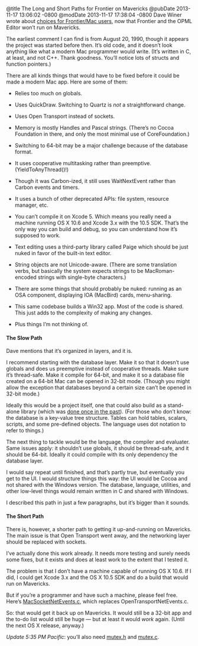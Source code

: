@title The Long and Short Paths for Frontier on Mavericks
@pubDate 2013-11-17 13:06:02 -0800
@modDate 2013-11-17 17:38:04 -0800
Dave Winer wrote about <a href="http://scripting.com/2013/11/17/optionsForFrontiermacUsers">choices for Frontier/Mac users</a>, now that Frontier and the OPML Editor won’t run on Mavericks.

The earliest comment I can find is from August 20, 1990, though it appears the project was started before then. It’s old code, and it doesn’t look anything like what a modern Mac programmer would write. (It’s written in C, at least, and not C++. Thank goodness. You’ll notice lots of structs and function pointers.)

There are all kinds things that would have to be fixed before it could be made a modern Mac app. Here are some of them:

* Relies too much on globals.

* Uses QuickDraw. Switching to Quartz is *not* a straightforward change.

* Uses Open Transport instead of sockets.

* Memory is mostly Handles and Pascal strings. (There’s no Cocoa Foundation in there, and only the most minimal use of CoreFoundation.)

* Switching to 64-bit may be a major challenge because of the database format.

* It uses cooperative multitasking rather than preemptive. (YieldToAnyThread()!)

* Though it was Carbon-ized, it still uses WaitNextEvent rather than Carbon events and timers.

* It uses a bunch of other deprecated APIs: file system, resource manager, etc.

* You can’t compile it on Xcode 5. Which means you really need a machine running OS X 10.6 and Xcode 3.x with the 10.5 SDK. That’s the only way you can build and debug, so you can understand how it’s supposed to work.

* Text editing uses a third-party library called Paige which should be just nuked in favor of the built-in text editor.

* String objects are not Unicode-aware. (There are some translation verbs, but basically the system expects strings to be MacRoman-encoded strings with single-byte characters.)

* There are some things that should probably be nuked: running as an OSA component, displaying IOA (MacBird) cards, menu-sharing.

* This same codebase builds a Win32 app. Most of the code is shared. This just adds to the complexity of making any changes.

* Plus things I’m not thinking of.

#### The Slow Path

Dave mentions that it’s organized in layers, and it is.

I recommend starting with the database layer. Make it so that it doesn’t use globals and does us preemptive instead of cooperative threads. Make sure it’s thread-safe. Make it compile for 64-bit, and make it so a database file created on a 64-bit Mac can be opened in 32-bit mode. (Though you might allow the exception that databases beyond a certain size can’t be opened in 32-bit mode.)

Ideally this would be a project itself, one that could also build as a stand-alone library (which was [done once in the past](http://scripting.com/davenet/1996/09/05/ODBEngine10.html)). (For those who don’t know: the database is a key-value tree structure. Tables can hold tables, scalars, scripts, and some pre-defined objects. The language uses dot notation to refer to things.)

The next thing to tackle would be the language, the compiler and evaluater. Same issues apply: it shouldn’t use globals, it should be thread-safe, and it should be 64-bit. Ideally it could compile with its only dependency the database layer.

I would say repeat until finished, and that’s partly true, but eventually you get to the UI. I would structure things this way: the UI would be Cocoa and not shared with the Windows version. The database, language, utilities, and other low-level things would remain written in C and shared with Windows.

I described this path in just a few paragraphs, but it’s bigger than it sounds.

#### The Short Path

There is, however, a shorter path to getting it up-and-running on Mavericks. The main issue is that Open Transport went away, and the networking layer should be replaced with sockets.

I’ve actually done this work already. It needs more testing and surely needs some fixes, but it exists and does at least work to the extent that I tested it.

The problem is that I don’t have a machine capable of running OS X 10.6. If I did, I could get Xcode 3.x and the OS X 10.5 SDK and do a build that would run on Mavericks.

But if you’re a programmer and have such a machine, please feel free. Here’s [MacSocketNetEvents.c](http://ranchero.com/downloads/MacSocketNetEvents.c), which replaces OpenTransportNetEvents.c.

So: that would get it back up on Mavericks. It would still be a 32-bit app and the to-do list would still be huge — but at least it would *work* again. (Until the next OS X release, anyway.)

*Update 5:35 PM Pacific*: you’ll also need [mutex.h](http://ranchero.com/downloads/mutex.h) and [mutex.c](http://ranchero.com/downloads/mutex.c).
